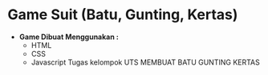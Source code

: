 
# Game Suit (Batu, Gunting, Kertas)
- **Game Dibuat Menggunakan :**
  - HTML
  - CSS
  - Javascript
  Tugas kelompok UTS MEMBUAT BATU GUNTING KERTAS
